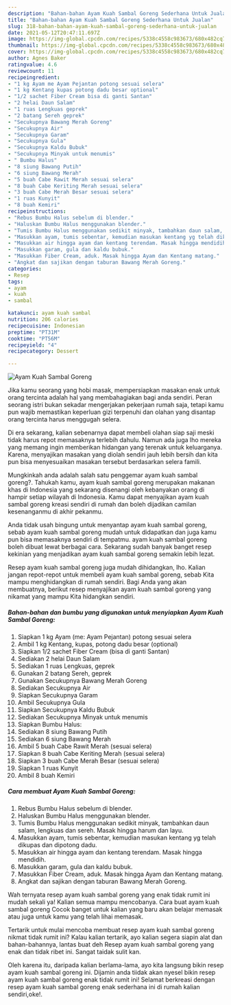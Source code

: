 ```yaml
---
description: "Bahan-bahan Ayam Kuah Sambal Goreng Sederhana Untuk Jualan"
title: "Bahan-bahan Ayam Kuah Sambal Goreng Sederhana Untuk Jualan"
slug: 318-bahan-bahan-ayam-kuah-sambal-goreng-sederhana-untuk-jualan
date: 2021-05-12T20:47:11.697Z
image: https://img-global.cpcdn.com/recipes/5338c4558c983673/680x482cq70/ayam-kuah-sambal-goreng-foto-resep-utama.jpg
thumbnail: https://img-global.cpcdn.com/recipes/5338c4558c983673/680x482cq70/ayam-kuah-sambal-goreng-foto-resep-utama.jpg
cover: https://img-global.cpcdn.com/recipes/5338c4558c983673/680x482cq70/ayam-kuah-sambal-goreng-foto-resep-utama.jpg
author: Agnes Baker
ratingvalue: 4.6
reviewcount: 11
recipeingredient:
- "1 kg Ayam me Ayam Pejantan potong sesuai selera"
- "1 kg Kentang kupas potong dadu besar optional"
- "1/2 sachet Fiber Cream bisa di ganti Santan"
- "2 helai Daun Salam"
- "1 ruas Lengkuas geprek"
- "2 batang Sereh geprek"
- "Secukupnya Bawang Merah Goreng"
- "Secukupnya Air"
- "Secukupnya Garam"
- "Secukupnya Gula"
- "Secukupnya Kaldu Bubuk"
- "Secukupnya Minyak untuk menumis"
- " Bumbu Halus"
- "8 siung Bawang Putih"
- "6 siung Bawang Merah"
- "5 buah Cabe Rawit Merah sesuai selera"
- "8 buah Cabe Keriting Merah sesuai selera"
- "3 buah Cabe Merah Besar sesuai selera"
- "1 ruas Kunyit"
- "8 buah Kemiri"
recipeinstructions:
- "Rebus Bumbu Halus sebelum di blender."
- "Haluskan Bumbu Halus menggunakan blender."
- "Tumis Bumbu Halus menggunakan sedikit minyak, tambahkan daun salam, lengkuas dan sereh. Masak hingga harum dan layu."
- "Masukkan ayam, tumis sebentar, kemudian masukan kentang yg telah dikupas dan dipotong dadu."
- "Masukkan air hingga ayam dan kentang terendam. Masak hingga mendidih."
- "Masukkan garam, gula dan kaldu bubuk."
- "Masukkan Fiber Cream, aduk. Masak hingga Ayam dan Kentang matang."
- "Angkat dan sajikan dengan taburan Bawang Merah Goreng."
categories:
- Resep
tags:
- ayam
- kuah
- sambal

katakunci: ayam kuah sambal 
nutrition: 206 calories
recipecuisine: Indonesian
preptime: "PT31M"
cooktime: "PT56M"
recipeyield: "4"
recipecategory: Dessert

---
```



![Ayam Kuah Sambal Goreng](https://img-global.cpcdn.com/recipes/5338c4558c983673/680x482cq70/ayam-kuah-sambal-goreng-foto-resep-utama.jpg)

Jika kamu seorang yang hobi masak, mempersiapkan masakan enak untuk orang tercinta adalah hal yang membahagiakan bagi anda sendiri. Peran seorang istri bukan sekadar mengerjakan pekerjaan rumah saja, tetapi kamu pun wajib memastikan keperluan gizi terpenuhi dan olahan yang disantap orang tercinta harus menggugah selera.

Di era  sekarang, kalian sebenarnya dapat membeli olahan siap saji meski tidak harus repot memasaknya terlebih dahulu. Namun ada juga lho mereka yang memang ingin memberikan hidangan yang terenak untuk keluarganya. Karena, menyajikan masakan yang diolah sendiri jauh lebih bersih dan kita pun bisa menyesuaikan masakan tersebut berdasarkan selera famili. 



Mungkinkah anda adalah salah satu penggemar ayam kuah sambal goreng?. Tahukah kamu, ayam kuah sambal goreng merupakan makanan khas di Indonesia yang sekarang disenangi oleh kebanyakan orang di hampir setiap wilayah di Indonesia. Kamu dapat menyajikan ayam kuah sambal goreng kreasi sendiri di rumah dan boleh dijadikan camilan kesenanganmu di akhir pekanmu.

Anda tidak usah bingung untuk menyantap ayam kuah sambal goreng, sebab ayam kuah sambal goreng mudah untuk didapatkan dan juga kamu pun bisa memasaknya sendiri di tempatmu. ayam kuah sambal goreng boleh dibuat lewat berbagai cara. Sekarang sudah banyak banget resep kekinian yang menjadikan ayam kuah sambal goreng semakin lebih lezat.

Resep ayam kuah sambal goreng juga mudah dihidangkan, lho. Kalian jangan repot-repot untuk membeli ayam kuah sambal goreng, sebab Kita mampu menghidangkan di rumah sendiri. Bagi Anda yang akan membuatnya, berikut resep menyajikan ayam kuah sambal goreng yang nikamat yang mampu Kita hidangkan sendiri.

<!--inarticleads1-->

##### Bahan-bahan dan bumbu yang digunakan untuk menyiapkan Ayam Kuah Sambal Goreng:

1. Siapkan 1 kg Ayam (me: Ayam Pejantan) potong sesuai selera
1. Ambil 1 kg Kentang, kupas, potong dadu besar (optional)
1. Siapkan 1/2 sachet Fiber Cream (bisa di ganti Santan)
1. Sediakan 2 helai Daun Salam
1. Sediakan 1 ruas Lengkuas, geprek
1. Gunakan 2 batang Sereh, geprek
1. Gunakan Secukupnya Bawang Merah Goreng
1. Sediakan Secukupnya Air
1. Siapkan Secukupnya Garam
1. Ambil Secukupnya Gula
1. Siapkan Secukupnya Kaldu Bubuk
1. Sediakan Secukupnya Minyak untuk menumis
1. Siapkan  Bumbu Halus:
1. Sediakan 8 siung Bawang Putih
1. Sediakan 6 siung Bawang Merah
1. Ambil 5 buah Cabe Rawit Merah (sesuai selera)
1. Siapkan 8 buah Cabe Keriting Merah (sesuai selera)
1. Siapkan 3 buah Cabe Merah Besar (sesuai selera)
1. Siapkan 1 ruas Kunyit
1. Ambil 8 buah Kemiri




<!--inarticleads2-->

##### Cara membuat Ayam Kuah Sambal Goreng:

1. Rebus Bumbu Halus sebelum di blender.
1. Haluskan Bumbu Halus menggunakan blender.
1. Tumis Bumbu Halus menggunakan sedikit minyak, tambahkan daun salam, lengkuas dan sereh. Masak hingga harum dan layu.
1. Masukkan ayam, tumis sebentar, kemudian masukan kentang yg telah dikupas dan dipotong dadu.
1. Masukkan air hingga ayam dan kentang terendam. Masak hingga mendidih.
1. Masukkan garam, gula dan kaldu bubuk.
1. Masukkan Fiber Cream, aduk. Masak hingga Ayam dan Kentang matang.
1. Angkat dan sajikan dengan taburan Bawang Merah Goreng.




Wah ternyata resep ayam kuah sambal goreng yang enak tidak rumit ini mudah sekali ya! Kalian semua mampu mencobanya. Cara buat ayam kuah sambal goreng Cocok banget untuk kalian yang baru akan belajar memasak atau juga untuk kamu yang telah lihai memasak.

Tertarik untuk mulai mencoba membuat resep ayam kuah sambal goreng nikmat tidak rumit ini? Kalau kalian tertarik, ayo kalian segera siapin alat dan bahan-bahannya, lantas buat deh Resep ayam kuah sambal goreng yang enak dan tidak ribet ini. Sangat taidak sulit kan. 

Oleh karena itu, daripada kalian berlama-lama, ayo kita langsung bikin resep ayam kuah sambal goreng ini. Dijamin anda tiidak akan nyesel bikin resep ayam kuah sambal goreng enak tidak rumit ini! Selamat berkreasi dengan resep ayam kuah sambal goreng enak sederhana ini di rumah kalian sendiri,oke!.

